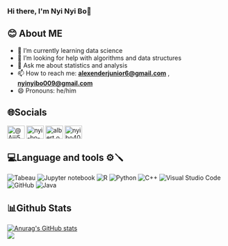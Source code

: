

### Hi there, I'm Nyi Nyi Bo👋
## 😊 About ME
- 🌱 I’m currently learning data science
- 🤔 I’m looking for help with algorithms and data structures
- 💬 Ask me about statistics and analysis
- 📫 How to reach me: **alexenderjunior6@gmail.com** , **nyinyibo009@gmail.com**
- 😄 Pronouns: he/him

## 🌐Socials
<p align="left">
<a href="https://twitter.com/Ajjj50?s=35" target="blank"><img align="center" src="https://raw.githubusercontent.com/rahuldkjain/github-profile-readme-generator/master/src/images/icons/Social/twitter.svg" alt="@Ajjj50" height="30" width="40" /></a>
<a href="https://www.linkedin.com/in/nyi-bo-4370a4218/" target="blank"><img align="center" src="https://raw.githubusercontent.com/rahuldkjain/github-profile-readme-generator/master/src/images/icons/Social/linked-in-alt.svg" alt="nyi-bo-4370a4218" height="30" width="40" /></a>
<a href="https://www.facebook.com/albert.ozai.1?mibextid=ZbWKwL" target="blank"><img align="center" src="https://raw.githubusercontent.com/rahuldkjain/github-profile-readme-generator/master/src/images/icons/Social/facebook.svg" alt="albert.ozai" height="30" width="40" /></a>
<a href="https://instagram.com/nyibo404.exe?utm_source=qr&igshid=ZDc4ODBmNjlmNQ%3D%3D" target="blank"><img align="center" src="https://raw.githubusercontent.com/rahuldkjain/github-profile-readme-generator/master/src/images/icons/Social/instagram.svg" alt="nyibo404.exe" height="30" width="40" /></a>
</p>

## 💻Language and tools ⚙️🪛
 
![Tabeau](https://img.shields.io/badge/tableau-white?style=for-the-badge&logo=Tableau#E97627) 
![Jupyter notebook](https://img.shields.io/badge/jupyter-white?style=for-the-badge&logo=Jupyter#F37626) ![R](https://img.shields.io/badge/R-blue?style=for-the-badge&logo=R#276DC3) ![Python](https://img.shields.io/badge/python-3670A0?style=for-the-badge&logo=python&logoColor=ffdd54) ![C++](https://img.shields.io/badge/c++-%2300599C.svg?style=for-the-badge&logo=c%2B%2B&logoColor=white)  ![Visual Studio Code](https://img.shields.io/badge/Visual%20Studio%20Code-0078d7.svg?style=for-the-badge&logo=visual-studio-code&logoColor=white)    ![GitHub](https://img.shields.io/badge/github-%23121011.svg?style=for-the-badge&logo=github&logoColor=white)
![Java](https://img.shields.io/badge/Java-yellow?style=for-the-badge&logo=Java)
## 📊Github Stats
[![Anurag's GitHub stats](https://github-readme-stats.vercel.app/api?username=nyinyibo-ui&show_icons=true&theme=onedark)](https://github.com/anuraghazra/github-readme-stats)</br>
![](https://github-readme-stats.vercel.app/api/top-langs/?username=nyinyibo-ui&theme=dark&hide_border=false&include_all_commits=false&count_private=false&layout=donut)


